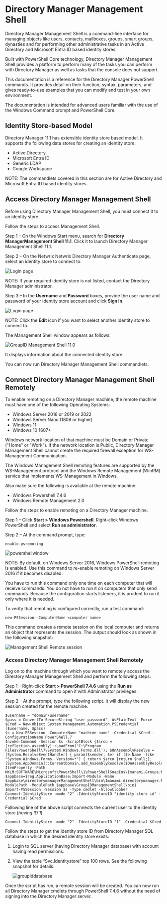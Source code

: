 # Directory Manager Management Shell

Directory Manager Management Shell is a command-line interface for managing objects like users,
contacts, mailboxes, groups, smart groups, dynasties and for performing other administrative tasks
in an Active Directory and Microsoft Entra ID based identity stores.

Built with PowerShell Core technology, Directory Manager Management Shell provides a platform to
perform many of the tasks you can perform with Directory Manager as well as tasks that the console
does not support.

This documentation is a reference for the Directory Manager PowerShell commands. It provides detail
on their function, syntax, parameters, and gives ready-to-use examples that you can modify and test
in your own environment.

The documentation is intended for advanced users familiar with the use of the Windows Command prompt
and PowerShell Core.

## Identity Store-based Model

Directory Manager 11.1 has extensible identity store based model. It supports the following data
stores for creating an identity store:

- Active Directory
- Microsoft Entra ID
- Generic LDAP
- Google Workspace

NOTE: The commandlets covered in this section are for Active Directory and Microsoft Entra ID based
identity stores.

## Access Directory Manager Management Shell

Before using Directory Manager Management Shell, you must connect it to an identity store.

Follow the steps to access Management Shell.

Step 1 – On the Windows Start menu, search for **Directory ManagerManagement Shell 11.1**. Click it
to launch Directory Manager Management Shell 11.1.

Step 2 – On the Netwrix Netwrix Directory Manager Authenticate page, select an identity store to
connect to.

![Login page](/img/product_docs/directorymanager/directorymanager/managementshell/login.webp)

NOTE: If your required identity store is not listed, contact the Directory Manager administrator.

Step 3 – In the **Username** and **Password** boxes, provide the user name and password of your
identity store account and click **Sign In**.

![Login page](/img/product_docs/directorymanager/directorymanager/managementshell/login-2.webp)

NOTE: Click the **Edit** icon if you want to select another identity store to connect to.

The Management Shell window appears as follows:

![GroupID Management Shell 11.0](/img/product_docs/directorymanager/directorymanager/managementshell/shell.webp)

It displays information about the connected identity store.

You can now run Directory Manager Management Shell commandlets.

## Connect Directory Manager Management Shell Remotely

To enable remoting on a Directory Manager machine, the remote machine must have one of the following
Operating Systems:

- Windows Server 2016 or 2019 or 2022
- Windows Server Nano (1809 or higher)
- Windows 11
- Windows 10 1607+

Windows network location of that machine must be Domain or Private ("Home" or "Work"). If the
network location is Public, Directory Manager Management Shell cannot create the required firewall
exception for WS-Management Communication.

The Windows Management Shell remoting features are supported by the WS-Management protocol and the
Windows Remote Management (WinRM) service that implements WS-Management in Windows.

Also make sure the following is available at the remote machine:

- Windows Powershell 7.4.6
- Windows Remote Management 2.0

Follow the steps to enable remoting on a Directory Manager machine.

Step 1 – Click **Start > Windows Powershell**. Right-click Windows PowerShell and select **Run as
administrator**.

Step 2 – At the command prompt, type:

```
enable-psremoting
```

![powershellwindow](/img/product_docs/directorymanager/directorymanager/managementshell/powershellwindow.webp)

NOTE: By default, on Windows Server 2016, Windows PowerShell remoting is enabled. Use this command
to re-enable remoting on Windows Server 2016 if it becomes disabled.

You have to run this command only one time on each computer that will receive commands. You do not
have to run it on computers that only send commands. Because the configuration starts listeners, it
is prudent to run it only where it is needed.

To verify that remoting is configured correctly, run a test command:

```
new-PSSession –ComputerName <computer name>
```

This command creates a remote session on the local computer and returns an object that represents
the session. The output should look as shown in the following snapshot:

![Management Shell Remote session](/img/product_docs/directorymanager/directorymanager/managementshell/pssessioncommand.webp)

### Access Directory Manager Management Shell Remotely

Log on to the machine through which you want to remotely access the Directory Manager Management
Shell and perform the following steps:

Step 1 – Right-click **Start > PowerShell 7.4.6** using the **Run as Administrator** command to open
it with Administrator privileges.

Step 2 – At the prompt, type the following script. It will display the new session created for the
remote machine.

```
$username = "domain\username"
$pass = ConvertTo-SecureString "user password" -AsPlainText -Force
$Cred = New-Object System.Management.Automation.PSCredential ($username, $pass)
$s = New-PSSession -ComputerName "machine name" -Credential $Cred -ConfigurationName PowerShell.7
Invoke-Command -Session $s -ScriptBlock {$srcu = [reflection.assembly]::LoadFrom('C:\Program Files\PowerShell\7\System.Windows.Forms.dll'); $OnAssemblyResolve = [System.ResolveEventHandler] { param($sender, $e) if ($e.Name -like "System.Windows.Forms, Version=*") { return $srcu }return $null;};[System.AppDomain]::CurrentDomain.add_AssemblyResolve($OnAssemblyResolve);$reg=Get-ItemProperty -Path HKLM:SOFTWARE\Microsoft\PowerShell\1\PowerShellSnapIns\Imanami.Groups.Management.PowerShell.Admin11; $appbase=$reg.ApplicationBase;Import-Module -Name $appbase\directorymanagerManagementShell\bin\Imanami.directorymanager.Management.dll;Set-ModulePath -ModulePath $appbase\GroupIDManagementShell\bin}
Import-PSSession -Session $s -Type cmdlet -AllowClobber
Connect-IdentityStore -mode "2" -IdentityStoreID "identity store id" -Credential $Cred
```

Following line of the above script connects the current user to the identity store (_having ID 1_).

```
Connect-IdentityStore -mode "2" -IdentityStoreID "1" -Credential $Cred
```

Follow the steps to get the identity store ID from Directory Manager SQL database in which the
desired identity store exists:

1. Login to SQL server (having Directory Manager database) with account having read permissions.
2. View the table “Svc.Identitystore” top 100 rows. See the following snapshot for details:

   ![groupiddatabase](/img/product_docs/directorymanager/directorymanager/managementshell/directorymanagerdatabase.webp)

Once the script has run, a remote session will be created. You can now run all Directory Manager
cmdlets through PowerShell 7.4.6 without the need of signing into the Directory Manager server.
